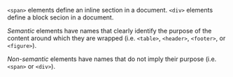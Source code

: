 `<span>` elements define an inline section in a document.
`<div>` elements define a block secion in a document.

_Semantic_ elements have names that clearly identify the purpose of the content around which they are wrapped (i.e. `<table>`, `<header>`, `<footer>`, or `<figure>`).

_Non-semantic_ elements have names that do not imply their purpose (i.e. `<span>` or `<div>`).

